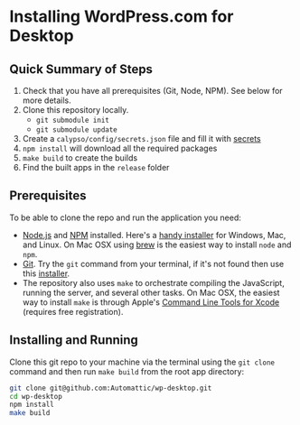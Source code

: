 # Installing WordPress.com for Desktop

## Quick Summary of Steps

1. Check that you have all prerequisites (Git, Node, NPM). See below for more details.
1. Clone this repository locally.
    - `git submodule init`
    - `git submodule update`
1. Create a `calypso/config/secrets.json` file and fill it with [secrets](secrets.md)
1. `npm install` will download all the required packages
1. `make build` to create the builds
1. Find the built apps in the `release` folder

## Prerequisites

To be able to clone the repo and run the application you need:

- [Node.js](http://nodejs.org/) and [NPM](https://www.npmjs.com/) installed. Here's a [handy installer](https://nodejs.org/dist/latest/) for Windows, Mac, and Linux. On Mac OSX using [brew]() is the easiest way to install `node` and `npm`.
- [Git](http://git-scm.com/). Try the `git` command from your terminal, if it's not found then use this [installer](http://git-scm.com/download/).
- The repository also uses `make` to orchestrate compiling the JavaScript, running the server, and several other tasks. On Mac OSX, the easiest way to install `make` is through Apple's [Command Line Tools for Xcode](https://developer.apple.com/downloads/) (requires free registration).

## Installing and Running

Clone this git repo to your machine via the terminal using the `git clone` command and then run `make build` from the root app directory:

```bash
git clone git@github.com:Automattic/wp-desktop.git
cd wp-desktop
npm install
make build
```
